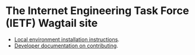 The Internet Engineering Task Force (IETF) Wagtail site
=======================================================

* [Local environment installation instructions](./install.md).
* [Developer documentation on contributing](./CONTRIBUTING.md).
